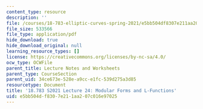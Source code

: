 ```yaml
---
content_type: resource
description: ''
file: /courses/18-783-elliptic-curves-spring-2021/e5bb504df8307e211aa207c016e97025_MIT18_783S21_notes24.pdf
file_size: 533566
file_type: application/pdf
hide_download: true
hide_download_original: null
learning_resource_types: []
license: https://creativecommons.org/licenses/by-nc-sa/4.0/
ocw_type: OCWFile
parent_title: Lecture Notes and Worksheets
parent_type: CourseSection
parent_uid: 34ce673e-528e-a9cc-e1fc-539d275a3d85
resourcetype: Document
title: '18.783 S2021 Lecture 24: Modular Forms and L-Functions'
uid: e5bb504d-f830-7e21-1aa2-07c016e97025
---
```

